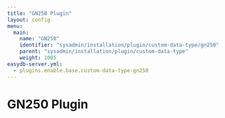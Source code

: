 ```yaml
---
title: "GN250 Plugin"
layout: config
menu:
  main:
    name: "GN250"
    identifier: "sysadmin/installation/plugin/custom-data-type/gn250"
    parent: "sysadmin/installation/plugin/custom-data-type"
    weight: 1005
easydb-server.yml:
  - plugins.enable.base.custom-data-type-gn250
---
```

# GN250 Plugin